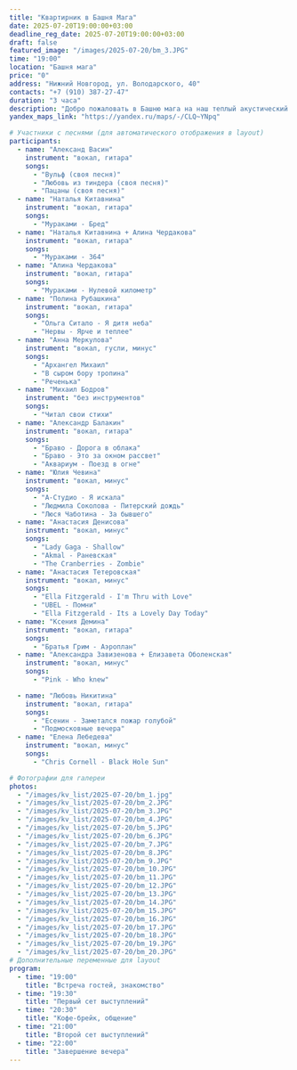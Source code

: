 ```yaml
---
title: "Квартирник в Башня Мага"
date: 2025-07-20T19:00:00+03:00
deadline_reg_date: 2025-07-20T19:00:00+03:00
draft: false
featured_image: "/images/2025-07-20/bm_3.JPG"
time: "19:00"
location: "Башня мага"
price: "0"
address: "Нижний Новгород, ул. Володарского, 40"
contacts: "+7 (910) 387-27-47"
duration: "3 часа"
description: "Добро пожаловать в Башню мага на наш теплый акустический вечер"
yandex_maps_link: "https://yandex.ru/maps/-/CLQ~YNpq"

# Участники с песнями (для автоматического отображения в layout)
participants:
  - name: "Александ Васин"
    instrument: "вокал, гитара"
    songs:
      - "Вульф (своя песня)"
      - "Любовь из тиндера (своя песня)"
      - "Пацаны (своя песня)"
  - name: "Наталья Китавнина"
    instrument: "вокал, гитара"
    songs:
      - "Мураками - Бред"
  - name: "Наталья Китавнина + Алина Чердакова"
    instrument: "вокал, гитара"
    songs:
      - "Мураками - 364"
  - name: "Алина Чердакова"
    instrument: "вокал, гитара"
    songs:
      - "Мураками - Нулевой километр"
  - name: "Полина Рубашкина"
    instrument: "вокал, гитара"
    songs:
      - "Ольга Ситало - Я дитя неба"
      - "Нервы - Ярче и теплее"
  - name: "Анна Меркулова"
    instrument: "вокал, гусли, минус"
    songs:
      - "Архангел Михаил"
      - "В сыром бору тропина"
      - "Реченька"
  - name: "Михаил Бодров"
    instrument: "без инструментов"
    songs:
      - "Читал свои стихи"
  - name: "Александр Балакин"
    instrument: "вокал, гитара"
    songs:
      - "Браво - Дорога в облака"
      - "Браво - Это за окном рассвет"
      - "Аквариум - Поезд в огне"
  - name: "Юлия Чевина"
    instrument: "вокал, минус"
    songs:
      - "А-Студио - Я искала"
      - "Людмила Соколова - Питерский дождь"
      - "Люся Чаботина - За бывшего"
  - name: "Анастасия Денисовa"
    instrument: "вокал, минус"
    songs:
      - "Lady Gaga - Shallow"
      - "Akmal - Раневская"
      - "The Cranberries - Zombie"
  - name: "Анастасия Тетеровская"
    instrument: "вокал, минус"
    songs:
      - "Ella Fitzgerald - I'm Thru with Love"
      - "UBEL - Помни"
      - "Ella Fitzgerald - Its a Lovely Day Today"
  - name: "Ксения Демина"
    instrument: "вокал, гитара"
    songs:
      - "Братья Грим - Аэроплан"
  - name: "Александра Завизенова + Елизавета Оболенская"
    instrument: "вокал, минус"
    songs:
      - "Pink - Who knew"

  - name: "Любовь Никитина"
    instrument: "вокал, гитара"
    songs:
      - "Eceнин - Заметался пожар голубой"
      - "Подмосковные вечера"
  - name: "Eлена Лебедева"
    instrument: "вокал, минус"
    songs:
      - "Chris Cornell - Black Hole Sun"

# Фотографии для галереи
photos:
  - "/images/kv_list/2025-07-20/bm_1.jpg"
  - "/images/kv_list/2025-07-20/bm_2.JPG"
  - "/images/kv_list/2025-07-20/bm_3.JPG"
  - "/images/kv_list/2025-07-20/bm_4.JPG"
  - "/images/kv_list/2025-07-20/bm_5.JPG"
  - "/images/kv_list/2025-07-20/bm_6.JPG"
  - "/images/kv_list/2025-07-20/bm_7.JPG"
  - "/images/kv_list/2025-07-20/bm_8.JPG"
  - "/images/kv_list/2025-07-20/bm_9.JPG"
  - "/images/kv_list/2025-07-20/bm_10.JPG"
  - "/images/kv_list/2025-07-20/bm_11.JPG"
  - "/images/kv_list/2025-07-20/bm_12.JPG"
  - "/images/kv_list/2025-07-20/bm_13.JPG"
  - "/images/kv_list/2025-07-20/bm_14.JPG"
  - "/images/kv_list/2025-07-20/bm_15.JPG"
  - "/images/kv_list/2025-07-20/bm_16.JPG"
  - "/images/kv_list/2025-07-20/bm_17.JPG"
  - "/images/kv_list/2025-07-20/bm_18.JPG"
  - "/images/kv_list/2025-07-20/bm_19.JPG"
  - "/images/kv_list/2025-07-20/bm_20.JPG"
# Дополнительные переменные для layout
program:
  - time: "19:00"
    title: "Встреча гостей, знакомство"
  - time: "19:30"
    title: "Первый сет выступлений"
  - time: "20:30"
    title: "Кофе-брейк, общение"
  - time: "21:00"
    title: "Второй сет выступлений"
  - time: "22:00"
    title: "Завершение вечера"
---
```


